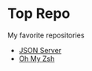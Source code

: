 # Top Repo

My favorite repositories

- [JSON Server](https://github.com/typicode/json-server)
- [Oh My Zsh](https://github.com/robbyrussell/oh-my-zsh)
